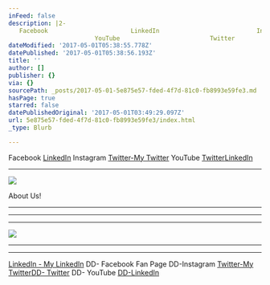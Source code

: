 ```yaml
---
inFeed: false
description: |2-
   Facebook                       LinkedIn                           Instagram              Twitter-My Twitter     
                        YouTube                         Twitter                           LinkedIn
dateModified: '2017-05-01T05:38:55.778Z'
datePublished: '2017-05-01T05:38:56.193Z'
title: ''
author: []
publisher: {}
via: {}
sourcePath: _posts/2017-05-01-5e875e57-fded-4f7d-81c0-fb8993e59fe3.md
hasPage: true
starred: false
datePublishedOriginal: '2017-05-01T03:49:29.097Z'
url: 5e875e57-fded-4f7d-81c0-fb8993e59fe3/index.html
_type: Blurb

---
```

Facebook [LinkedIn][0] Instagram [Twitter-My Twitter][1]
YouTube [Twitter][2][LinkedIn][3]

---

![](https://the-grid-user-content.s3-us-west-2.amazonaws.com/7ee703cc-8acd-4c8e-8bd7-ded94df8af33.png)

About Us!

---

---

---

![](https://the-grid-user-content.s3-us-west-2.amazonaws.com/e0c8ef8c-c377-472d-890f-960263cd8326.jpg)

---

---

[LinkedIn - My LinkedIn][0] DD- Facebook Fan Page DD-Instagram [Twitter-My Twitter][1][DD- Twitter][2] DD- YouTube [DD-LinkedIn][3]

[0]: https://www.linkedin.com/in/paul-larsen-a5bb461 "LinkedIn - Paul Larsen"
[1]: http://PaulLarsen5/ "Twitter - My Twitter"
[2]: http://DesmondDavidLLC/ "Desmond David LLC's - Twitter"
[3]: http://www.linkedin.com/company/desmond-david "LinkedIn - Desmond David, LLC"